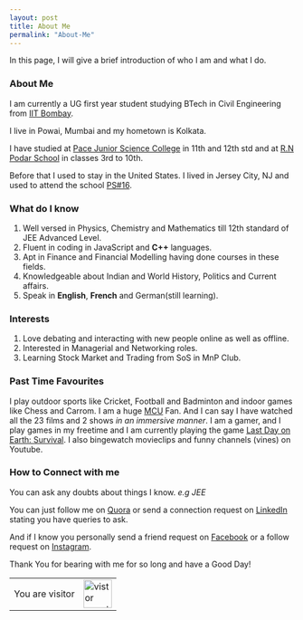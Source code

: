 ```yaml
---
layout: post
title: About Me
permalink: "About-Me"
---
```

In this page, I will give a brief introduction of who I am and what I do.


### About Me

I am currently a UG first year student studying BTech in Civil Engineering from [IIT Bombay](https://www.iitb.ac.in/).

I live in Powai, Mumbai and my hometown is Kolkata.

I have studied at [Pace Junior Science College](https://www.pacejuniorsciencecollege.com/pace-jr-science-college-andheri.php) in 11th and 12th std
and at [R.N Podar School](https://www.rnpodarschool.com/) in classes 3rd to 10th.

Before that I used to stay in the United States. I lived in Jersey City, NJ and used to attend the school [PS#16](https://ps16.jcboe.org/).

### What do I know

1. Well versed in Physics, Chemistry and Mathematics till 12th standard of JEE Advanced Level.
2. Fluent in coding in JavaScript and **C++** languages.
3. Apt in Finance and Financial Modelling having done courses in these fields.
4. Knowledgeable about Indian and World History, Politics and Current affairs.
5. Speak in **English**, **French** and German(still learning).


### Interests

1. Love debating and interacting with new people online as well as offline.
2. Interested in Managerial and Networking roles.
3. Learning Stock Market and Trading from SoS in MnP Club.

### Past Time Favourites

I play outdoor sports like Cricket, Football and Badminton and indoor games like Chess and Carrom.
I am a huge [MCU](https://www.marvel.com/) Fan. And I can say I have watched all the 23 films and 2 shows _in an immersive manner_. 
I am a gamer, and I play games in my freetime and I am currently playing the game [Last Day on Earth: Survival](https://last-day-on-earth-survival.fandom.com/wiki/Last_Day_on_Earth:_Survival_Wiki).
I also bingewatch movieclips and funny channels (vines) on Youtube.

### How to Connect with me

You can ask any doubts about things I know. _e.g JEE_

You can just follow me on [Quora](https://www.quora.com/profile/Sayannil-Das-1) or send a connection request on [LinkedIn](https://www.linkedin.com/in/sayannil-das-853b74116/)
stating you have queries to ask.

And if I know you personally send a friend request on [Facebook](https://www.facebook.com/sayannil.das/) or a follow request on [Instagram](https://www.instagram.com/worldofsayannil/).

Thank You for bearing with me for so long and have a Good Day!

<table>
    <tr>
        <td>You are visitor</td>
        <td><img src="https://profile-counter.glitch.me/My-Website/count.svg" alt="vistor count" height="50" /></td>
    </tr>
</table>
